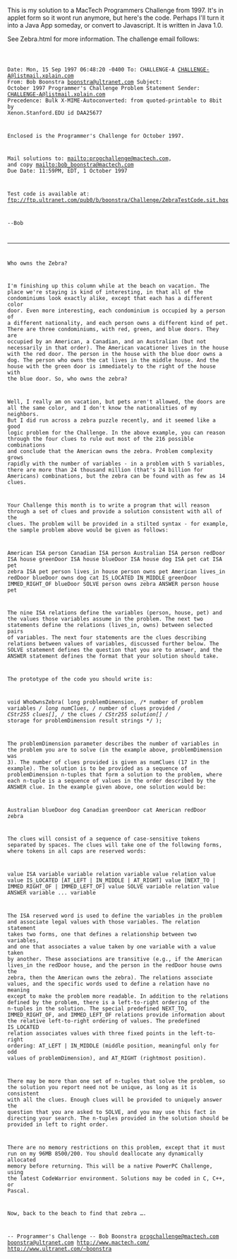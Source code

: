 This is my solution to a MacTech Programmers Challenge from 1997. It's in applet form so it wont run anymore, but here's the code. Perhaps I'll turn it into a Java App someday, or convert to Javascript.  It is written in Java 1.0.

See Zebra.html for more information.  The challenge email follows:


<code>

Date: Mon, 15 Sep 1997 06:48:20 -0400
To: CHALLENGE-A <CHALLENGE-A@listmail.xplain.com>
From: Bob Boonstra <boonstra@ultranet.com>
Subject: October 1997 Programmer's Challenge Problem Statement
Sender: <CHALLENGE-A@listmail.xplain.com>
Precedence: Bulk
X-MIME-Autoconverted: from quoted-printable to 8bit by Xenon.Stanford.EDU id DAA25677

Enclosed is the Programmer's Challenge for October 1997.

Mail solutions to:
  <mailto:progchallenge@mactech.com>, and copy
  <mailto:bob_boonstra@mactech.com>
Due Date:  11:59PM, EDT, 1 October 1997

Test code is available at:
<ftp://ftp.ultranet.com/pub0/b/boonstra/Challenge/ZebraTestCode.sit.hqx>

--Bob

-------------------
Who owns the Zebra?

I'm finishing up this column while at the beach on vacation. The place
we're staying is kind of interesting, in that all of the condominiums look
exactly alike, except that each has a different color door. Even more
interesting, each condominium is occupied by a person of a different
nationality, and each person owns a different kind of pet. There are three
condominiums, with red, green, and blue doors. They are occupied by an
American, a Canadian, and an Australian (but not necessarily in that
order). The American vacationer lives in the house with the red door. The
person in the house with the blue door owns a dog. The person who owns the
cat lives in the middle house. And the house with the green door is
immediately to the right of the house with the blue door. So, who owns the
zebra?

Well, I really am on vacation, but pets aren't allowed, the doors are all
the same color, and I don't know the nationalities of my neighbors. But I
did run across a zebra puzzle recently, and it seemed like a good logic
problem for the Challenge. In the above example, you can reason through the
four clues to rule out most of the 216 possible combinations and conclude
that the American owns the zebra. Problem complexity grows rapidly with the
number of variables - in a problem with 5 variables, there are more than 24
thousand million (that's 24 billion for Americans) combinations, but the
zebra can be found with as few as 14 clues.

Your Challenge this month is to write a program that will reason through a
set of clues and provide a solution consistent with all of the clues. The
problem will be provided in a stilted syntax - for example, the sample
problem above would be given as follows:

  American ISA person
  Canadian ISA person
  Australian ISA person
  redDoor ISA house
  greenDoor ISA house
  blueDoor ISA house
  dog ISA pet
  cat ISA pet
  zebra ISA pet
  person lives_in house
  person owns pet
  American lives_in redDoor
  blueDoor owns dog
  cat IS_LOCATED IN_MIDDLE
  greenDoor IMMED_RIGHT_OF blueDoor
  SOLVE person owns zebra
  ANSWER person house pet

The nine ISA relations define the variables (person, house, pet) and the
values those variables assume in the problem. The next two statements
define the relations (lives_in, owns) between selected pairs of variables.
The next four statements are the clues describing relations between values
of variables, discussed further below. The SOLVE statement defines the
question that you are to answer, and the ANSWER statement defines the
format that your solution should take.

The prototype of the code you should write is:

void WhoOwnsZebra(
  long problemDimension, /* number of problem variables */
  long numClues,         /* number of clues provided */
  CStr255 clues[],       /* the clues */
  CStr255 solution[]     /* storage for problemDimension result strings */
);

The problemDimension parameter describes the number of variables in the
problem you are to solve (in the example above, problemDimension was 3).
The number of clues provided is given as numClues (17 in the example). The
solution is to be provided as a sequence of problemDimension n-tuples that
form a solution to the problem, where each n-tuple is a sequence of values
in the order described by the ANSWER clue. In the example given above, one
solution would be:

  Australian  blueDoor   dog
  Canadian    greenDoor  cat
  American    redDoor    zebra

The clues will consist of a sequence of case-sensitive tokens separated by
spaces. The clues will take one of the following forms, where tokens in all
caps are reserved words:

  value ISA variable
  variable relation variable
  value relation value
  value IS_LOCATED [AT_LEFT | IN_MIDDLE | AT_RIGHT]
  value [NEXT_TO | IMMED_RIGHT_OF | IMMED_LEFT_OF] value
  SOLVE variable relation value
  ANSWER variable ... variable

The ISA reserved word is used to define the variables in the problem and
associate legal values with those variables. The relation statement takes
two forms, one that defines a relationship between two variables, and one
that associates a value taken by one variable with a value taken by
another. These associations are transitive (e.g., if the American lives_in
the redDoor house, and the person in the redDoor house owns the zebra, then
the American owns the zebra). The relations associate values, and the
specific words used to define a relation have no meaning except to make the
problem more readable. In addition to the relations defined by the problem,
there is a left-to-right ordering of the n-tuples in the solution. The
special predefined NEXT_TO, IMMED_RIGHT_OF, and IMMED_LEFT_OF relations
provide information about the relative left-to-right ordering of values.
The predefined IS_LOCATED relation associates values with three fixed
points in the left-to-right ordering: AT_LEFT | IN_MIDDLE (middle position,
meaningful only for odd values of problemDimension), and AT_RIGHT
(rightmost position).

There may be more than one set of n-tuples that solve the problem, so the
solution you report need not be unique, as long as it is consistent with
all the clues. Enough clues will be provided to uniquely answer the
question that you are asked to SOLVE, and you may use this fact in
directing your search. The n-tuples provided in the solution should be
provided in left to right order.

There are no memory restrictions on this problem, except that it must run
on my 96MB 8500/200. You should deallocate any dynamically allocated memory
before returning. This will be a native PowerPC Challenge, using the latest
CodeWarrior environment. Solutions may be coded in C, C++, or Pascal.

Now, back to the beach to find that zebra ….


-- Programmer's Challenge        -- Bob Boonstra
   progchallenge@mactech.com        boonstra@ultranet.com
   <http://www.mactech.com/>        <http://www.ultranet.com/~boonstra>


</code>
